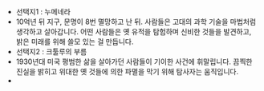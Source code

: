 - 선택지1 : 누메네라
- 10억년 뒤 지구, 문명이 8번 멸망하고 난 뒤. 사람들은 고대의 과학 기술을 마법처럼 생각하고 살아갑니다. 어떤 사람들은 옛 유적을 탐험하며 신비한 것들을 발견하고, 밝은 미래를 위해 쓸모 있는 걸 만듭니다.
- 선택지2 : 크툴루의 부름
- 1930년대 미국 평범한 삶을 살아가던 사람들이 기이한 사건에 휘말립니다. 끔찍한 진실을 밝히고 위대한 옛 것들에 의한 파멸을 막기 위해 탐사자는 움직입니다.
-
